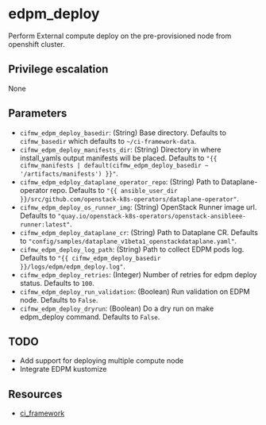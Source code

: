 # edpm_deploy
Perform External compute deploy on the pre-provisioned node from openshift cluster.

## Privilege escalation
None

## Parameters
* `cifmw_edpm_deploy_basedir`: (String) Base directory. Defaults to `cifmw_basedir` which defaults to `~/ci-framework-data`.
* `cifmw_edpm_deploy_manifests_dir`: (String) Directory in where install_yamls output manifests will be placed. Defaults to `"{{ cifmw_manifests | default(cifmw_edpm_deploy_basedir ~ '/artifacts/manifests') }}"`.
* `cifmw_edpm_edploy_dataplane_operator_repo`: (String) Path to Dataplane-operator repo. Defaults to `"{{ ansible_user_dir }}/src/github.com/openstack-k8s-operators/dataplane-operator"`.
* `cifmw_edpm_deploy_os_runner_img`: (String) OpenStack Runner image url. Defaults to `"quay.io/openstack-k8s-operators/openstack-ansibleee-runner:latest"`.
* `cifmw_edpm_deploy_dataplane_cr`: (String) Path to Dataplane CR. Defaults to `"config/samples/dataplane_v1beta1_openstackdataplane.yaml"`.
* `cifmw_edpm_deploy_log_path`: (String) Path to collect EDPM pods log. Defaults to `"{{ cifmw_edpm_deploy_basedir }}/logs/edpm/edpm_deploy.log"`.
* `cifmw_edpm_deploy_retries`: (Integer) Number of retries for edpm deploy status. Defaults to `100`.
* `cifmw_edpm_deploy_run_validation`: (Boolean) Run validation on EDPM node. Defaults to `False`.
* `cifmw_edpm_deploy_dryrun`: (Boolean) Do a dry run on make edpm_deploy command. Defaults to `False`.

## TODO
- Add support for deploying multiple compute node
- Integrate EDPM kustomize

## Resources
* [ci_framework](https://github.com/openstack-k8s-operators/install_yamls)
